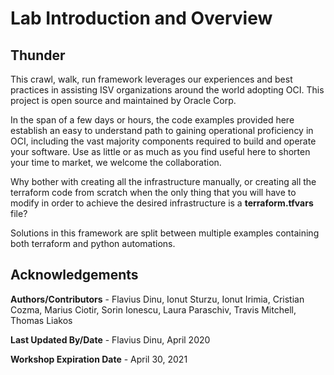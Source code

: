 # Lab Introduction and Overview #

## Thunder

This crawl, walk, run framework leverages our experiences and best practices in assisting
ISV organizations around the world adopting OCI. This project is open source and maintained by Oracle Corp. 

In the span of a few days or hours, the code examples provided here establish an easy to understand path to gaining operational proficiency in OCI, including the vast majority components required to build and operate your software. Use as little or as much as you find useful here to shorten your time to market, we welcome the collaboration.

Why bother with creating all the infrastructure manually, or creating all the terraform code from scratch when the only thing that you will have to modify in order to achieve the desired infrastructure is a **terraform.tfvars** file?

Solutions in this framework are split between multiple examples containing both terraform and python automations.


## Acknowledgements

**Authors/Contributors** - Flavius Dinu, Ionut Sturzu, Ionut Irimia, Cristian Cozma, Marius Ciotir, Sorin Ionescu, Laura Paraschiv, Travis Mitchell, Thomas Liakos 

**Last Updated By/Date** - Flavius Dinu, April 2020

**Workshop Expiration Date** - April 30, 2021